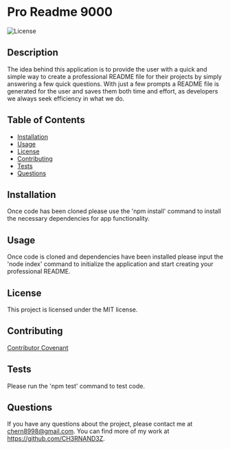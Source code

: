 
 # Pro Readme 9000

![License](https://img.shields.io/badge/license-MIT-green.svg)

## Description

The idea behind this application is to provide the user with a quick and simple way to create a professional README file for their projects by simply answering a few quick questions.
With just a few prompts a README file is generated for the user and saves them both time and effort, as developers we always seek efficiency in what we do.

## Table of Contents

- [Installation](#installation)
- [Usage](#usage)
- [License](#license)
- [Contributing](#contributing)
- [Tests](#tests)
- [Questions](#questions)

## Installation

Once code has been cloned please use the 'npm install' command to install the necessary dependencies for app functionality.

## Usage

Once code is cloned and dependencies have been installed please input the 'node index' command to initialize the application and start creating your professional README.

## License

This project is licensed under the MIT license.

## Contributing

[Contributor Covenant](https://www.contributor-covenant.org/)

## Tests

Please run the 'npm test' command to test code.

## Questions

If you have any questions about the project, please contact me at chern8998@gmail.com. You can find more of my work at https://github.com/CH3RNAND3Z.
